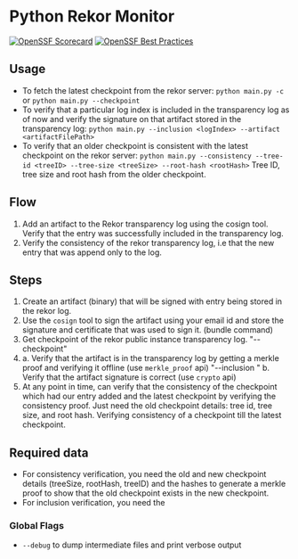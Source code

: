 # Python Rekor Monitor
[![OpenSSF Scorecard](https://api.scorecard.dev/projects/github.com/mayank-ramnani/python-rekor-monitor/badge)](https://scorecard.dev/viewer/?uri=github.com/mayank-ramnani/python-rekor-monitor)
[![OpenSSF Best Practices](https://www.bestpractices.dev/projects/9731/badge)](https://www.bestpractices.dev/projects/9731)

## Usage
- To fetch the latest checkpoint from the rekor server: `python main.py -c`
 or `python main.py --checkpoint`
- To verify that a particular log index is included in the transparency log as
 of now and verify the signature on that artifact stored in the transparency
 log: `python main.py --inclusion <logIndex> --artifact <artifactFilePath>`
- To verify that an older checkpoint is consistent with the latest checkpoint
 on the rekor server: `python main.py --consistency --tree-id <treeID>
 --tree-size <treeSize> --root-hash <rootHash>`
 Tree ID, tree size and root hash from the older checkpoint.

## Flow
1. Add an artifact to the Rekor transparency log using the cosign tool.
    Verify that the entry was successfully included in the transparency log.
2. Verify the consistency of the rekor transparency log, i.e that the new
    entry that was append only to the log.

## Steps
1. Create an artifact (binary) that will be signed with entry being stored in
    the rekor log.
2. Use the `cosign` tool to sign the artifact using your email id and store
    the signature and certificate that was used to sign it. (bundle command)
3. Get checkpoint of the rekor public instance transparency log.
    "--checkpoint"
4.  a. Verify that the artifact is in the transparency log by getting a merkle proof
    and verifying it offline (use `merkle_proof` api)
    "--inclusion <logIndex>"
    b. Verify that the artifact signature is correct (use `crypto` api)
5. At any point in time, can verify that the consistency of the checkpoint which had our entry added and the latest checkpoint by verifying the consistency proof.
    Just need the old checkpoint details: tree id, tree size, and root hash.
    Verifying consistency of a checkpoint till the latest checkpoint.


## Required data
- For consistency verification, you need the old and new checkpoint details (treeSize, rootHash, treeID) and the hashes to generate a merkle proof to show that the old checkpoint exists in the new checkpoint.
- For inclusion verification, you need the

### Global Flags
- `--debug` to dump intermediate files and print verbose output
